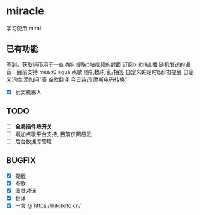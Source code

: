 # miracle

学习使用 mirai

## 已有功能
签到，获取铜币用于一些功能
提取b站视频的封面
订阅bilibili直播
随机发送的语音：目前支持 mea 和 aqua 
点歌
随机数/打乱/抽签
自定义的定时(延时)提醒
自定义词库:添加问<Q>答<A>
谷歌翻译
今日诗词
摩斯电码转换
- [x] 抽奖机器人

## TODO

- [ ] **全局插件热开关**
- [ ] 增加点歌平台支持, 目前仅网易云
- [ ] 后台数据库管理

## BUGFIX

- [x] 提醒
- [x] 点歌
- [x] 图灵对话
- [x] 翻译
- [x] 一言 @ https://hitokoto.cn/
